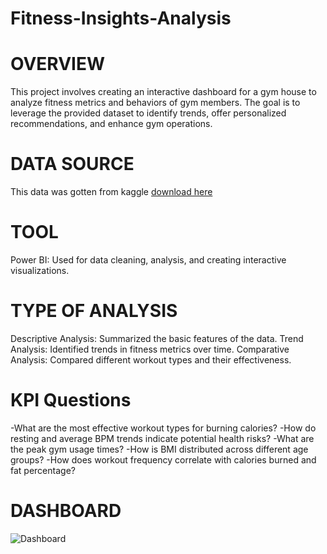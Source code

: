 # Fitness-Insights-Analysis
# OVERVIEW
This project involves creating an interactive dashboard for a gym house to analyze fitness metrics and behaviors of gym members. The goal is to leverage the provided dataset to identify trends, offer personalized recommendations, and enhance gym operations.
# DATA SOURCE
This data was gotten from kaggle
[download here](https://www.kaggle.com/datasets/nadeemajeedch/fitness-tracker-dataset)
# TOOL
Power BI: Used for data cleaning, analysis, and creating interactive visualizations.
# TYPE OF ANALYSIS
Descriptive Analysis: Summarized the basic features of the data.
Trend Analysis: Identified trends in fitness metrics over time.
Comparative Analysis: Compared different workout types and their effectiveness.
# KPI Questions
-What are the most effective workout types for burning calories?
-How do resting and average BPM trends indicate potential health risks?
-What are the peak gym usage times?
-How is BMI distributed across different age groups?
-How does workout frequency correlate with calories burned and fat percentage?
# DASHBOARD
![Dashboard](https://github.com/user-attachments/assets/23233ac1-7c47-4e73-bfe1-d694f1b5abc8)

